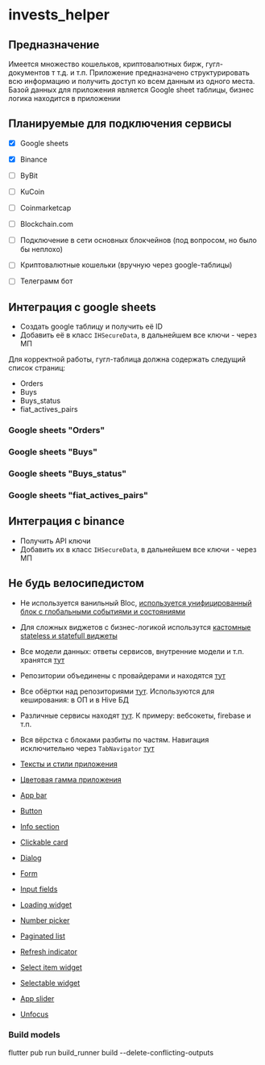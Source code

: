# invests_helper

## Предназначение

Имеется множество кошельков, криптовалютных бирж, гугл-документов т т.д. и т.п.
Приложение предназначено структурировать всю информацию и получить доступ ко всем данным
из одного места.
Базой данных для приложения является Google sheet таблицы, бизнес логика находится в приложении

## Планируемые для подключения сервисы

- [x] Google sheets
- [x] Binance
- [ ] ByBit
- [ ] KuCoin
- [ ] Coinmarketcap
- [ ] Blockchain.com
- [ ] Подключение в сети основных блокчейнов (под вопросом, но было бы неплохо)
- [ ] Криптовалютные кошельки (вручную через google-таблицы)
- [ ] Телеграмм бот


## Интеграция с google sheets

* Создать google таблицу и получить её ID
* Добавить её в класс ``IHSecureData``, в дальнейшем все ключи - через МП

Для корректной работы, гугл-таблица должна содержать следущий список страниц:

* Orders
* Buys
* Buys_status
* fiat_actives_pairs

### Google sheets "Orders"
### Google sheets "Buys"
### Google sheets "Buys_status"
### Google sheets "fiat_actives_pairs"

## Интеграция с binance

* Получить API ключи
* Добавить их в класс ``IHSecureData``, в дальнейшем все ключи - через МП


## Не будь велосипедистом

* Не используется ванильный Bloc, [используется унифицированный блок с глобальными событиями и состояниями](https://github.com/AntineutronVSAN/invest_helper/tree/main/lib/base)
* Для сложных виджетов с бизнес-логикой использутся [кастомные stateless и statefull виджеты](https://github.com/AntineutronVSAN/invest_helper/tree/main/lib/base)
    
* Все модели данных: ответы сервисов, внутренние модели и т.п. хранятся [тут](https://github.com/AntineutronVSAN/invest_helper/tree/main/lib/data/models)
* Репозитории объединены с провайдерами и находятся [тут](https://github.com/AntineutronVSAN/invest_helper/tree/main/lib/data/repositories)
* Все обёртки над репозиториями [тут](https://github.com/AntineutronVSAN/invest_helper/tree/main/lib/data/services). Используются для кеширования: в ОП и в Hive БД
* Различные сервисы находят [тут](https://github.com/AntineutronVSAN/invest_helper/tree/main/lib/services). К примеру: вебсокеты, firebase и т.п.
* Вся вёрстка с блоками разбиты по частям. Навигация исключительно через ``TabNavigator`` [тут](https://github.com/AntineutronVSAN/invest_helper/tree/main/lib/parts)

* [Тексты и стили приложения](https://github.com/AntineutronVSAN/invest_helper/tree/main/lib/theme)
* [Цветовая гамма приложения](https://github.com/AntineutronVSAN/invest_helper/tree/main/lib/theme)

* [App bar](https://github.com/AntineutronVSAN/invest_helper/blob/main/lib/ui_package/app_bar/app_bar.dart)
* [Button](https://github.com/AntineutronVSAN/invest_helper/tree/main/lib/ui_package)
* [Info section](https://github.com/AntineutronVSAN/invest_helper/tree/main/lib/ui_package)
* [Clickable card](https://github.com/AntineutronVSAN/invest_helper/tree/main/lib/ui_package)
* [Dialog](https://github.com/AntineutronVSAN/invest_helper/tree/main/lib/ui_package)
* [Form](https://github.com/AntineutronVSAN/invest_helper/tree/main/lib/ui_package)
* [Input fields](https://github.com/AntineutronVSAN/invest_helper/tree/main/lib/ui_package)
* [Loading widget](https://github.com/AntineutronVSAN/invest_helper/tree/main/lib/ui_package)
* [Number picker](https://github.com/AntineutronVSAN/invest_helper/tree/main/lib/ui_package)
* [Paginated list](https://github.com/AntineutronVSAN/invest_helper/tree/main/lib/ui_package)
* [Refresh indicator](https://github.com/AntineutronVSAN/invest_helper/tree/main/lib/ui_package)
* [Select item widget](https://github.com/AntineutronVSAN/invest_helper/tree/main/lib/ui_package)
* [Selectable widget](https://github.com/AntineutronVSAN/invest_helper/tree/main/lib/ui_package)
* [App slider](https://github.com/AntineutronVSAN/invest_helper/tree/main/lib/ui_package)
* [Unfocus](https://github.com/AntineutronVSAN/invest_helper/tree/main/lib/ui_package)


### Build models

flutter pub run build_runner build --delete-conflicting-outputs